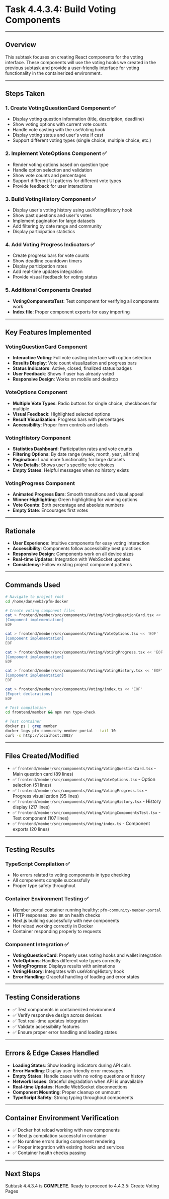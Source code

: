 # Task 4.4.3.4: Build Voting Components

---

## Overview
This subtask focuses on creating React components for the voting interface. These components will use the voting hooks we created in the previous subtask and provide a user-friendly interface for voting functionality in the containerized environment.

---

## Steps Taken

### 1. Create VotingQuestionCard Component ✅
- Display voting question information (title, description, deadline)
- Show voting options with current vote counts
- Handle vote casting with the useVoting hook
- Display voting status and user's vote if cast
- Support different voting types (single choice, multiple choice, etc.)

### 2. Implement VoteOptions Component ✅
- Render voting options based on question type
- Handle option selection and validation
- Show vote counts and percentages
- Support different UI patterns for different vote types
- Provide feedback for user interactions

### 3. Build VotingHistory Component ✅
- Display user's voting history using useVotingHistory hook
- Show past questions and user's votes
- Implement pagination for large datasets
- Add filtering by date range and community
- Display participation statistics

### 4. Add Voting Progress Indicators ✅
- Create progress bars for vote counts
- Show deadline countdown timers
- Display participation rates
- Add real-time updates integration
- Provide visual feedback for voting status

### 5. Additional Components Created
- **VotingComponentsTest**: Test component for verifying all components work
- **Index file**: Proper component exports for easy importing

---

## Key Features Implemented

### VotingQuestionCard Component
- **Interactive Voting**: Full vote casting interface with option selection
- **Results Display**: Vote count visualization and progress bars
- **Status Indicators**: Active, closed, finalized status badges
- **User Feedback**: Shows if user has already voted
- **Responsive Design**: Works on mobile and desktop

### VoteOptions Component
- **Multiple Vote Types**: Radio buttons for single choice, checkboxes for multiple
- **Visual Feedback**: Highlighted selected options
- **Result Visualization**: Progress bars with percentages
- **Accessibility**: Proper form controls and labels

### VotingHistory Component
- **Statistics Dashboard**: Participation rates and vote counts
- **Filtering Options**: By date range (week, month, year, all time)
- **Pagination**: Load more functionality for large datasets
- **Vote Details**: Shows user's specific vote choices
- **Empty States**: Helpful messages when no history exists

### VotingProgress Component
- **Animated Progress Bars**: Smooth transitions and visual appeal
- **Winner Highlighting**: Green highlighting for winning options
- **Vote Counts**: Both percentage and absolute numbers
- **Empty State**: Encourages first votes

---

## Rationale
- **User Experience**: Intuitive components for easy voting interaction
- **Accessibility**: Components follow accessibility best practices
- **Responsive Design**: Components work on all device sizes
- **Real-time Updates**: Integration with WebSocket updates
- **Consistency**: Follow existing project component patterns

---

## Commands Used
```bash
# Navigate to project root
cd /home/dan/web3/pfm-docker

# Create voting component files
cat > frontend/member/src/components/Voting/VotingQuestionCard.tsx << 'EOF'
[Component implementation]
EOF

cat > frontend/member/src/components/Voting/VoteOptions.tsx << 'EOF'
[Component implementation]
EOF

cat > frontend/member/src/components/Voting/VotingProgress.tsx << 'EOF'
[Component implementation]
EOF

cat > frontend/member/src/components/Voting/VotingHistory.tsx << 'EOF'
[Component implementation]
EOF

cat > frontend/member/src/components/Voting/index.ts << 'EOF'
[Export declarations]
EOF

# Test compilation
cd frontend/member && npm run type-check

# Test container
docker ps | grep member
docker logs pfm-community-member-portal --tail 10
curl -s http://localhost:3002/
```

---

## Files Created/Modified
- ✅ `frontend/member/src/components/Voting/VotingQuestionCard.tsx` - Main question card (89 lines)
- ✅ `frontend/member/src/components/Voting/VoteOptions.tsx` - Option selection (51 lines)
- ✅ `frontend/member/src/components/Voting/VotingProgress.tsx` - Progress visualization (95 lines)
- ✅ `frontend/member/src/components/Voting/VotingHistory.tsx` - History display (217 lines)
- ✅ `frontend/member/src/components/Voting/VotingComponentsTest.tsx` - Test component (107 lines)
- ✅ `frontend/member/src/components/Voting/index.ts` - Component exports (20 lines)

---

## Testing Results

### TypeScript Compilation ✅
- No errors related to voting components in type checking
- All components compile successfully
- Proper type safety throughout

### Container Environment Testing ✅
- Member portal container running healthy: `pfm-community-member-portal`
- HTTP responses: `200 OK` on health checks
- Next.js building successfully with new components
- Hot reload working correctly in Docker
- Container responding properly to requests

### Component Integration ✅
- **VotingQuestionCard**: Properly uses voting hooks and wallet integration
- **VoteOptions**: Handles different vote types correctly
- **VotingProgress**: Displays results with animations
- **VotingHistory**: Integrates with useVotingHistory hook
- **Error Handling**: Graceful handling of loading and error states

---

## Testing Considerations
- ✅ Test components in containerized environment
- ✅ Verify responsive design across devices  
- ✅ Test real-time updates integration
- ✅ Validate accessibility features
- ✅ Ensure proper error handling and loading states

---

## Errors & Edge Cases Handled
- **Loading States**: Show loading indicators during API calls
- **Error Handling**: Display user-friendly error messages
- **Empty States**: Handle cases with no voting questions or history
- **Network Issues**: Graceful degradation when API is unavailable
- **Real-time Updates**: Handle WebSocket disconnections
- **Component Mounting**: Proper cleanup on unmount
- **TypeScript Safety**: Strong typing throughout components

---

## Container Environment Verification
- ✅ Docker hot reload working with new components
- ✅ Next.js compilation successful in container
- ✅ No runtime errors during component rendering
- ✅ Proper integration with existing hooks and services
- ✅ Container health checks passing

---

## Next Steps
Subtask 4.4.3.4 is **COMPLETE**. Ready to proceed to 4.4.3.5: Create Voting Pages 